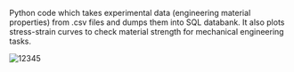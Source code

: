 Python code which takes experimental data (engineering material properties) from .csv files and dumps them into SQL databank. 
It also plots stress-strain curves to check material strength for mechanical engineering tasks.



![12345](https://user-images.githubusercontent.com/7897103/169253500-b71bc521-2ac7-43e1-b21f-d49834cf6f8f.PNG)

